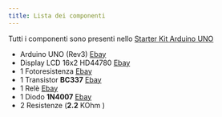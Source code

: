 ```yaml
---
title: Lista dei componenti
---
```

<div class="alert alert-info" role="alert">
Tutti i componenti sono presenti nello <a href="http://www.ebay.it/itm/STARTER-KIT-ARDUINO-UNO-Rev-3-con-microcontrollore-ATmega328-ART-CU01-/230784113801?pt=Componenti_elettronici_attivi&hash=item35bbce1c89">Starter Kit Arduino UNO</a>
</div>

* Arduino UNO (Rev3) [Ebay](http://www.ebay.it/itm/ARDUINO-UNO-Rev-3-ORIGINALE-con-microcontrollore-ATmega328-ART-CV01-/230682749374?pt=Componenti_elettronici_attivi&hash=item35b5c369be)
* Display LCD 16x2 HD44780 [Ebay](www.ebay.it/itm/Display-lcd-16x2-retroilluminato-verde-standard-HD44780-arduino-pic-ART-Z001-/230560666516?pt=Componenti_elettronici_attivi&hash=item35ae7c9394)
* 1 Fotoresistenza [Ebay](http://www.ebay.it/itm/Fotoresistenza-fotocellula-fotosensore-tipo-LDR-07-arduino-pic-ART-CF01-/330679253746?pt=Componenti_elettronici_attivi&hash=item4cfe04faf2)
* 1 Transistor **BC337** [Ebay](http://www.ebay.it/itm/10-pz-BC337-BC337-40-TRANSISTOR-NPN-50V-0-8A-ART-CY07-/230758932602?pt=Componenti_elettronici_attivi&hash=item35ba4de07a)
* 1 Relè [Ebay](http://www.ebay.it/itm/Relay-5Vdc-Rele-5V-circuito-stampato-2-contatti-1A-ART-EA05-/330867945897?pt=Deviatori_Selettori_e_Rel%C3%A8&hash=item4d094431a9)
* 1 Diodo **1N4007** [Ebay](http://www.ebay.it/itm/50-pz-Diodi-1N4007-ART-DG02-/230758884719?pt=Componenti_elettronici_attivi&hash=item35ba4d256f)
* 2 Resistenze (__2.2__ KOhm )